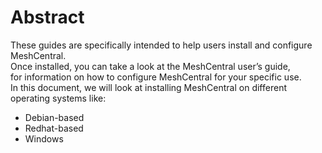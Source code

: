 # Abstract

These guides are specifically intended to help users install and configure MeshCentral.<br>
Once installed, you can take a look at the MeshCentral user’s guide,<br>
for information on how to configure MeshCentral for your specific use.<br>
In this document, we will look at installing MeshCentral on different operating systems like:
 - Debian-based
 - Redhat-based
 - Windows
